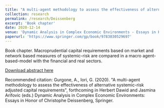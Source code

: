 ```yaml
---
title: "A multi-agent methodology to assess the effectiveness of alternative systemic-risk adjusted capital requirements"
collection: research
permalink: /research/Deissenberg
excerpt: 'Book chapter'
date: 2020-12-14
venue: 'Dynamic Analysis in Complex Economic Environments - Essays in Honor of Christophe Deissenberg'
paperurl: 'https://www.springer.com/gp/book/9783030529697'
---
```

Book chapter.
Macroprudential capital requirements based on market and network based measures of systemic-risk are compared in a macro agent-based-model with the financial and real sectors.


[Download abstract here](http://agurgone.github.io/files/Deissenberg_abstract.pdf)

Recommended citation: Gurgone, A., Iori, G. (2020). "A multi-agent methodology to assess the effectiveness of alternative
systemic-risk adjusted capital requirements", forthcoming in Herbert Dawid and Jasmina Arifovic
(eds.) Dynamic Analysis in Complex Economic Environments: Essays in Honor of Christophe
Deissenberg, Springer.